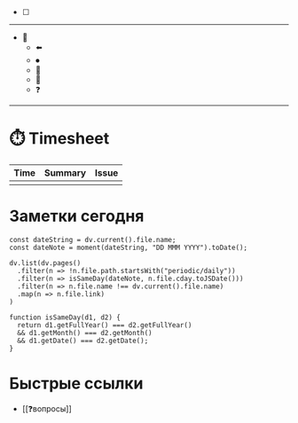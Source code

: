 - [ ] 
---
- 📅
	- ⬅️
	- ⏺
	- 🎯
	- 📜
	- ❓
---
# ⏱️ Timesheet

| Time | Summary | Issue                                       |
| ---- | ------- | ------------------------------------------- |
|      |         |                                             |

# Заметки сегодня

```dataviewjs
const dateString = dv.current().file.name; 
const dateNote = moment(dateString, "DD MMM YYYY").toDate();

dv.list(dv.pages()
  .filter(n => !n.file.path.startsWith("periodic/daily"))
  .filter(n => isSameDay(dateNote, n.file.cday.toJSDate()))
  .filter(n => n.file.name !== dv.current().file.name)
  .map(n => n.file.link)
)

function isSameDay(d1, d2) { 
  return d1.getFullYear() === d2.getFullYear() 
  && d1.getMonth() === d2.getMonth() 
  && d1.getDate() === d2.getDate(); 
}
```

# Быстрые ссылки

- [[❓вопросы]]
